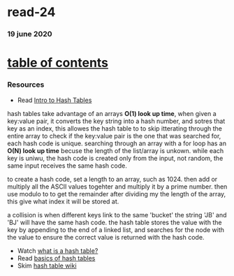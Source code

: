 # read-24
### 19 june 2020
# [table of contents](https://h-griffin.github.io/reading-notes-401/)

###  Resources
- Read [Intro to Hash Tables](https://codefellows.github.io/common_curriculum/data_structures_and_algorithms/Code_401/class-30/resources/Hashtables.html)

hash tables take advantage of an arrays **O(1) look up time**, when given a key:value pair, it converts the key string into a hash number, and sotres that key as an index, this allowes the hash table to to skip itterating through the entire array to check if the key:value pair is the one that was searched for, each hash code is unique. searching through an array with a for loop has an **O(N) look up time** becuse the length of the list/array is unkown. while each key is uniwu, the hash code is created only from the input, not random, the same input receives the same hash code. 

to create a hash code, set a length to an array, such as 1024. then add or multiply all the ASCII values togehter and multiply it by a prime number. then use modulo to to get the remainder after dividing my the length of the array, this give what index it will be stored at. 

a collision is when different keys link to the same 'bucket' the string 'JB' and 'BJ' will have the same hash code. the hash table stores the value with the key by appending to the end of a linked list, and searches for the node with the value to ensure the correct value is returned with the hash code.

- Watch [what is a hash table?](https://www.youtube.com/watch?v=MfhjkfocRR0)
- Read [basics of hash tables](https://www.hackerearth.com/practice/data-structures/hash-tables/basics-of-hash-tables/tutorial/)
- Skim [hash table wiki](https://en.wikipedia.org/wiki/Hash_table)

